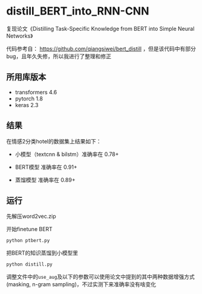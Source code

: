 # distill_BERT_into_RNN-CNN
复现论文《Distilling Task-Specific Knowledge from BERT into Simple Neural Networks》

代码参考自： https://github.com/qiangsiwei/bert_distill ，但是该代码中有部分bug，且年久失修，所以我进行了整理和修正

## 所用库版本

+ transformers 4.6
+ pytorch 1.8
+ keras 2.3

## 结果

在情感2分类hotel的数据集上结果如下：

 - 小模型（textcnn & bilstm）准确率在 0.78+

 - BERT模型 准确率在 0.91+

 - 蒸馏模型 准确率在 0.89+

## 运行

先解压word2vec.zip

开始finetune BERT

```bash
python ptbert.py
```

把BERT的知识蒸馏到小模型里

```bash
python distill.py
```

调整文件中的`use_aug`及以下的参数可以使用论文中提到的其中两种数据增强方式(masking, n-gram sampling)，不过实测下来准确率没有啥变化